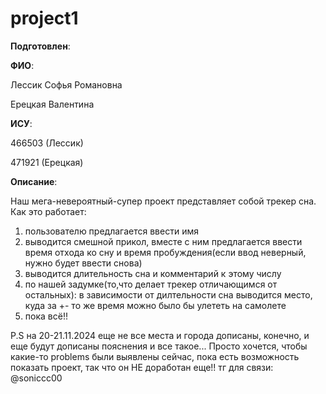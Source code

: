 # project1

__Подготовлен__:

**ФИО**:

Лессик Софья Романовна

Ерецкая Валентина

**ИСУ**:

466503 (Лессик)

471921 (Ерецкая)

**Описание**:

Наш мега-невероятный-супер проект представляет собой трекер сна. Как это работает:
1) пользователю предлагается ввести имя
2) выводится смешной прикол, вместе с ним предлагается ввести время отхода ко сну и время пробуждения(если ввод неверный, нужно будет ввести снова)
3) выводится длительность сна и комментарий к этому числу
4) по нашей задумке(то,что делает трекер отличающимся от остальных): в зависимости от дилтельности сна выводится место, куда за +- то же время можно было бы улететь на самолете
5) пока всё!!

P.S на 20-21.11.2024 еще не все места и города дописаны, конечно, и еще будут дописаны пояснения и все такое...
Просто хочется, чтобы какие-то problems были выявлены сейчас, пока есть возможность показать проект, так что он НЕ доработан еще!! тг для связи: @soniccc00
